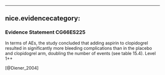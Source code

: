 
---
nice.evidencecategory: 
---

### Evidence Statement CG66ES225
In terms of AEs, the study concluded that adding aspirin to clopidogrel resulted in significantly
more bleeding complications than in the placebo and clopidogrel arm, doubling the number of
events (see table 15.4). Level 1++ 


[@Diener_2004]

